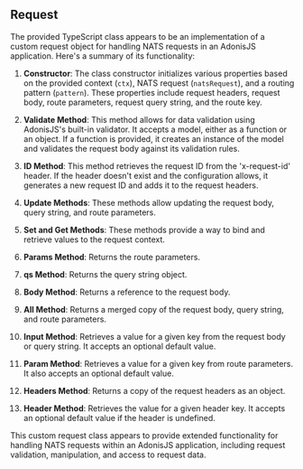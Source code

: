 ## Request
The provided TypeScript class appears to be an implementation of a custom request object for handling NATS requests in an AdonisJS application. Here's a summary of its functionality:

1. **Constructor**: The class constructor initializes various properties based on the provided context (`ctx`), NATS request (`natsRequest`), and a routing pattern (`pattern`). These properties include request headers, request body, route parameters, request query string, and the route key.

2. **Validate Method**: This method allows for data validation using AdonisJS's built-in validator. It accepts a model, either as a function or an object. If a function is provided, it creates an instance of the model and validates the request body against its validation rules.

3. **ID Method**: This method retrieves the request ID from the 'x-request-id' header. If the header doesn't exist and the configuration allows, it generates a new request ID and adds it to the request headers.

4. **Update Methods**: These methods allow updating the request body, query string, and route parameters.

5. **Set and Get Methods**: These methods provide a way to bind and retrieve values to the request context.

6. **Params Method**: Returns the route parameters.

7. **qs Method**: Returns the query string object.

8. **Body Method**: Returns a reference to the request body.

9. **All Method**: Returns a merged copy of the request body, query string, and route parameters.

10. **Input Method**: Retrieves a value for a given key from the request body or query string. It accepts an optional default value.

11. **Param Method**: Retrieves a value for a given key from route parameters. It also accepts an optional default value.

12. **Headers Method**: Returns a copy of the request headers as an object.

13. **Header Method**: Retrieves the value for a given header key. It accepts an optional default value if the header is undefined.

This custom request class appears to provide extended functionality for handling NATS requests within an AdonisJS application, including request validation, manipulation, and access to request data.
